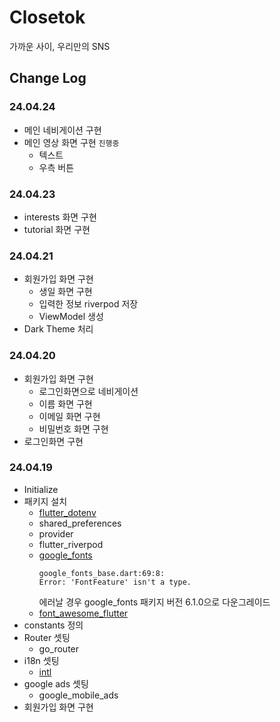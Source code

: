 # Closetok

가까운 사이, 우리만의 SNS

## Change Log

### 24.04.24
- 메인 네비게이션 구현
- 메인 영상 화면 구현 `진행중`
    - 텍스트
    - 우측 버튼

### 24.04.23
- interests 화면 구현
- tutorial 화면 구현

### 24.04.21
- 회원가입 화면 구현
    - 생일 화면 구현
    - 입력한 정보 riverpod 저장
    - ViewModel 생성
- Dark Theme 처리

### 24.04.20
- 회원가입 화면 구현
    - 로그인화면으로 네비게이션
    - 이름 화면 구현
    - 이메일 화면 구현
    - 비밀번호 화면 구현
- 로그인화면 구현

### 24.04.19
- Initialize
- 패키지 설치
    - [flutter_dotenv](https://pub.dev/packages/flutter_dotenv)
    - shared_preferences
    - provider
    - flutter_riverpod
    - [google_fonts](https://pub.dev/packages/google_fonts)
        ```
        google_fonts_base.dart:69:8: 
        Error: 'FontFeature' isn't a type.
        ```
        에러날 경우 google_fonts 패키지 버전 6.1.0으로 다운그레이드
    - [font_awesome_flutter](https://pub.dev/packages/font_awesome_flutter)
- constants 정의
- Router 셋팅
    - go_router
- i18n 셋팅
    - [intl](https://pub.dev/packages/intl)
- google ads 셋팅
    - google_mobile_ads
- 회원가입 화면 구현

